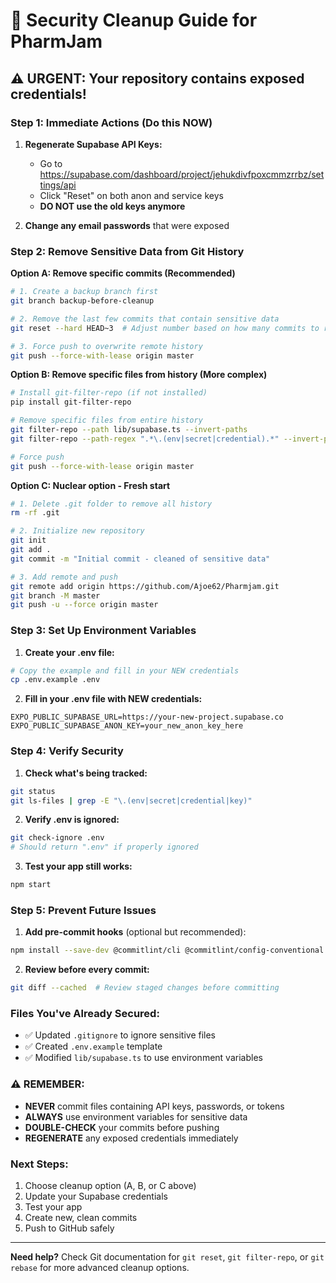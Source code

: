 # 🚨 Security Cleanup Guide for PharmJam

## ⚠️ URGENT: Your repository contains exposed credentials!

### **Step 1: Immediate Actions (Do this NOW)**

1. **Regenerate Supabase API Keys:**
   - Go to https://supabase.com/dashboard/project/jehukdivfpoxcmmzrrbz/settings/api
   - Click "Reset" on both anon and service keys
   - **DO NOT use the old keys anymore**

2. **Change any email passwords** that were exposed

### **Step 2: Remove Sensitive Data from Git History**

**Option A: Remove specific commits (Recommended)**
```bash
# 1. Create a backup branch first
git branch backup-before-cleanup

# 2. Remove the last few commits that contain sensitive data
git reset --hard HEAD~3  # Adjust number based on how many commits to remove

# 3. Force push to overwrite remote history
git push --force-with-lease origin master
```

**Option B: Remove specific files from history (More complex)**
```bash
# Install git-filter-repo (if not installed)
pip install git-filter-repo

# Remove specific files from entire history
git filter-repo --path lib/supabase.ts --invert-paths
git filter-repo --path-regex ".*\.(env|secret|credential).*" --invert-paths

# Force push
git push --force-with-lease origin master
```

**Option C: Nuclear option - Fresh start**
```bash
# 1. Delete .git folder to remove all history
rm -rf .git

# 2. Initialize new repository
git init
git add .
git commit -m "Initial commit - cleaned of sensitive data"

# 3. Add remote and push
git remote add origin https://github.com/Ajoe62/Pharmjam.git
git branch -M master
git push -u --force origin master
```

### **Step 3: Set Up Environment Variables**

1. **Create your .env file:**
```bash
# Copy the example and fill in your NEW credentials
cp .env.example .env
```

2. **Fill in your .env file with NEW credentials:**
```env
EXPO_PUBLIC_SUPABASE_URL=https://your-new-project.supabase.co
EXPO_PUBLIC_SUPABASE_ANON_KEY=your_new_anon_key_here
```

### **Step 4: Verify Security**

1. **Check what's being tracked:**
```bash
git status
git ls-files | grep -E "\.(env|secret|credential|key)"
```

2. **Verify .env is ignored:**
```bash
git check-ignore .env
# Should return ".env" if properly ignored
```

3. **Test your app still works:**
```bash
npm start
```

### **Step 5: Prevent Future Issues**

1. **Add pre-commit hooks** (optional but recommended):
```bash
npm install --save-dev @commitlint/cli @commitlint/config-conventional
```

2. **Review before every commit:**
```bash
git diff --cached  # Review staged changes before committing
```

### **Files You've Already Secured:**
- ✅ Updated `.gitignore` to ignore sensitive files
- ✅ Created `.env.example` template
- ✅ Modified `lib/supabase.ts` to use environment variables

### **⚠️ REMEMBER:**
- **NEVER** commit files containing API keys, passwords, or tokens
- **ALWAYS** use environment variables for sensitive data
- **DOUBLE-CHECK** your commits before pushing
- **REGENERATE** any exposed credentials immediately

### **Next Steps:**
1. Choose cleanup option (A, B, or C above)
2. Update your Supabase credentials
3. Test your app
4. Create new, clean commits
5. Push to GitHub safely

---

**Need help?** Check Git documentation for `git reset`, `git filter-repo`, or `git rebase` for more advanced cleanup options.
